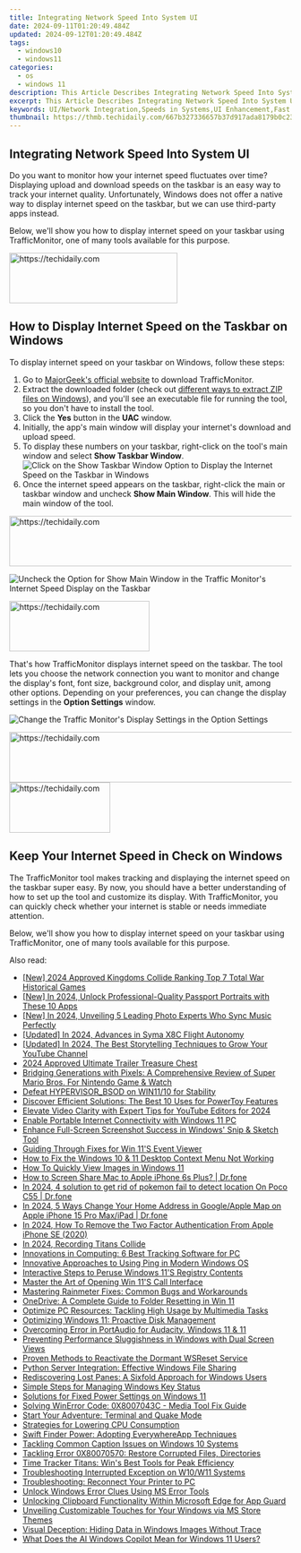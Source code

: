 ```yaml
---
title: Integrating Network Speed Into System UI
date: 2024-09-11T01:20:49.484Z
updated: 2024-09-12T01:20:49.484Z
tags:
  - windows10
  - windows11
categories:
  - os
  - windows 11
description: This Article Describes Integrating Network Speed Into System UI
excerpt: This Article Describes Integrating Network Speed Into System UI
keywords: UI/Network Integration,Speeds in Systems,UI Enhancement,Fast System Design,UI Performance Upgrade,Efficient Networking UI,UI Speed Optimization
thumbnail: https://thmb.techidaily.com/667b327336657b37d917ada8179b0c23c67339c9f07504ad9ddbf600b0c76aae.jpg
---
```


## Integrating Network Speed Into System UI

 Do you want to monitor how your internet speed fluctuates over time? Displaying upload and download speeds on the taskbar is an easy way to track your internet quality. Unfortunately, Windows does not offer a native way to display internet speed on the taskbar, but we can use third-party apps instead.

 Below, we'll show you how to display internet speed on your taskbar using TrafficMonitor, one of many tools available for this purpose.





<!-- affiliate ads begin -->
<a href="https://aligracehair.sjv.io/c/5597632/2135400/19272" target="_top" id="2135400">
  <img src="//a.impactradius-go.com/display-ad/19272-2135400" border="0" alt="https://techidaily.com" width="300" height="90"/>
</a>
<img height="0" width="0" src="https://aligracehair.sjv.io/i/5597632/2135400/19272" style="position:absolute;visibility:hidden;" border="0" />
<!-- affiliate ads end -->




## How to Display Internet Speed on the Taskbar on Windows

 To display internet speed on your taskbar on Windows, follow these steps:

1. Go to [MajorGeek's official website](https://www.majorgeeks.com/files/details/trafficmonitor.html) to download TrafficMonitor.
2. Extract the downloaded folder (check out [different ways to extract ZIP files on Windows](https://www.makeuseof.com/how-to-extract-zip-files-windows-11/)), and you'll see an executable file for running the tool, so you don't have to install the tool.
3. Click the **Yes** button in the **UAC** window.
4. Initially, the app's main window will display your internet's download and upload speed.
5. To display these numbers on your taskbar, right-click on the tool's main window and select **Show Taskbar Window**.  
![Click on the Show Taskbar Window Option to Display the Internet Speed on the Taskbar in Windows](https://static1.makeuseofimages.com/wordpress/wp-content/uploads/2023/06/click-on-the-show-taskbar-window-option-to-display-the-internet-speed-on-the-taskbar-in-windows.jpg)
6. Once the internet speed appears on the taskbar, right-click the main or taskbar window and uncheck **Show Main Window**. This will hide the main window of the tool.  




<!-- affiliate ads begin -->
<a href="https://unicoeye.pxf.io/c/5597632/2134492/18498" target="_top" id="2134492">
  <img src="//a.impactradius-go.com/display-ad/18498-2134492" border="0" alt="https://techidaily.com" width="728" height="90"/>
</a>
<img height="0" width="0" src="https://unicoeye.pxf.io/i/5597632/2134492/18498" style="position:absolute;visibility:hidden;" border="0" />
<!-- affiliate ads end -->




![Uncheck the Option for Show Main Window in the Traffic Monitor's Internet Speed Display on the Taskbar](https://static1.makeuseofimages.com/wordpress/wp-content/uploads/2023/06/uncheck-the-option-for-show-main-windows-in-the-traffic-monitor-s-internet-speed-display-on-the-taskbar.jpg)





<!-- affiliate ads begin -->
<a href="https://bluettius.sjv.io/c/5597632/2139112/17108" target="_top" id="2139112">
  <img src="//a.impactradius-go.com/display-ad/17108-2139112" border="0" alt="https://techidaily.com" width="250" height="90"/>
</a>
<img height="0" width="0" src="https://bluettius.sjv.io/i/5597632/2139112/17108" style="position:absolute;visibility:hidden;" border="0" />
<!-- affiliate ads end -->




 That's how TrafficMonitor displays internet speed on the taskbar. The tool lets you choose the network connection you want to monitor and change the display's font, font size, background color, and display unit, among other options. Depending on your preferences, you can change the display settings in the **Option Settings** window.

![Change the Traffic Monitor's Display Settings in the Option Settings](https://static1.makeuseofimages.com/wordpress/wp-content/uploads/2023/06/change-the-traffic-monitor-s-display-settings-in-the-option-settings-1.jpg)





<!-- affiliate ads begin -->
<a href="https://appsumo.8odi.net/c/5597632/2118312/7443" target="_top" id="2118312">
  <img src="//a.impactradius-go.com/display-ad/7443-2118312" border="0" alt="https://techidaily.com" width="728" height="90"/>
</a>
<img height="0" width="0" src="https://appsumo.8odi.net/i/5597632/2118312/7443" style="position:absolute;visibility:hidden;" border="0" />
<!-- affiliate ads end -->








<!-- affiliate ads begin -->
<a href="https://aligracehair.sjv.io/c/5597632/2115943/19272" target="_top" id="2115943">
  <img src="//a.impactradius-go.com/display-ad/19272-2115943" border="0" alt="https://techidaily.com" width="180" height="90"/>
</a>
<img height="0" width="0" src="https://aligracehair.sjv.io/i/5597632/2115943/19272" style="position:absolute;visibility:hidden;" border="0" />
<!-- affiliate ads end -->




## Keep Your Internet Speed in Check on Windows

 The TrafficMonitor tool makes tracking and displaying the internet speed on the taskbar super easy. By now, you should have a better understanding of how to set up the tool and customize its display. With TrafficMonitor, you can quickly check whether your internet is stable or needs immediate attention.

 Below, we'll show you how to display internet speed on your taskbar using TrafficMonitor, one of many tools available for this purpose.

<span class="atpl-alsoreadstyle">Also read:</span>
<div><ul>
<li><a href="https://visual-screen-recording.techidaily.com/new-2024-approved-kingdoms-collide-ranking-top-7-total-war-historical-games/"><u>[New] 2024 Approved Kingdoms Collide Ranking Top 7 Total War Historical Games</u></a></li>
<li><a href="https://fox-http.techidaily.com/new-in-2024-unlock-professional-quality-passport-portraits-with-these-10-apps/"><u>[New] In 2024, Unlock Professional-Quality Passport Portraits with These 10 Apps</u></a></li>
<li><a href="https://fox-glue.techidaily.com/new-in-2024-unveiling-5-leading-photo-experts-who-sync-music-perfectly/"><u>[New] In 2024, Unveiling 5 Leading Photo Experts Who Sync Music Perfectly</u></a></li>
<li><a href="https://fox-helps.techidaily.com/updated-in-2024-advances-in-syma-x8c-flight-autonomy/"><u>[Updated] In 2024, Advances in Syma X8C Flight Autonomy</u></a></li>
<li><a href="https://youtube-sure.techidaily.com/ed-in-2024-the-best-storytelling-techniques-to-grow-your-youtube-channel/"><u>[Updated] In 2024, The Best Storytelling Techniques to Grow Your YouTube Channel</u></a></li>
<li><a href="https://fox-direct.techidaily.com/2024-approved-ultimate-trailer-treasure-chest/"><u>2024 Approved Ultimate Trailer Treasure Chest</u></a></li>
<li><a href="https://visual-screen-recording.techidaily.com/bridging-generations-with-pixels-a-comprehensive-review-of-super-mario-bros-for-nintendo-game-and-watch/"><u>Bridging Generations with Pixels: A Comprehensive Review of Super Mario Bros. For Nintendo Game & Watch</u></a></li>
<li><a href="https://win11-tips.techidaily.com/defeat-hypervisorbsod-on-win1110-for-stability/"><u>Defeat HYPERVISOR_BSOD on WIN11/10 for Stability</u></a></li>
<li><a href="https://win11-tips.techidaily.com/discover-efficient-solutions-the-best-10-uses-for-powertoy-features/"><u>Discover Efficient Solutions: The Best 10 Uses for PowerToy Features</u></a></li>
<li><a href="https://youtube-web.techidaily.com/te-video-clarity-with-expert-tips-for-youtube-editors-for-2024/"><u>Elevate Video Clarity with Expert Tips for YouTube Editors for 2024</u></a></li>
<li><a href="https://win11-tips.techidaily.com/enable-portable-internet-connectivity-with-windows-11-pc/"><u>Enable Portable Internet Connectivity with Windows 11 PC</u></a></li>
<li><a href="https://win11-tips.techidaily.com/enhance-full-screen-screenshot-success-in-windows-snip-and-sketch-tool/"><u>Enhance Full-Screen Screenshot Success in Windows' Snip & Sketch Tool</u></a></li>
<li><a href="https://win11-tips.techidaily.com/guiding-through-fixes-for-win-11s-event-viewer/"><u>Guiding Through Fixes for Win 11'S Event Viewer</u></a></li>
<li><a href="https://win11-tips.techidaily.com/how-to-fix-the-windows-10-and-11-desktop-context-menu-not-working/"><u>How to Fix the Windows 10 & 11 Desktop Context Menu Not Working</u></a></li>
<li><a href="https://win11-tips.techidaily.com/how-to-quickly-view-images-in-windows-11/"><u>How To Quickly View Images in Windows 11</u></a></li>
<li><a href="https://screen-mirror.techidaily.com/how-to-screen-share-mac-to-apple-iphone-6s-plus-drfone-by-drfone-ios/"><u>How to Screen Share Mac to Apple iPhone 6s Plus? | Dr.fone</u></a></li>
<li><a href="https://pokemon-go-android.techidaily.com/in-2024-4-solution-to-get-rid-of-pokemon-fail-to-detect-location-on-poco-c55-drfone-by-drfone-virtual-android/"><u>In 2024, 4 solution to get rid of pokemon fail to detect location On Poco C55 | Dr.fone</u></a></li>
<li><a href="https://iphone-location.techidaily.com/in-2024-5-ways-change-your-home-address-in-googleapple-map-on-apple-iphone-15-pro-maxipad-drfone-by-drfone-virtual-ios/"><u>In 2024, 5 Ways Change Your Home Address in Google/Apple Map on Apple iPhone 15 Pro Max/iPad | Dr.fone</u></a></li>
<li><a href="https://apple-account.techidaily.com/in-2024-how-to-remove-the-two-factor-authentication-from-apple-iphone-se-2020-by-drfone-ios/"><u>In 2024, How To Remove the Two Factor Authentication From Apple iPhone SE (2020)</u></a></li>
<li><a href="https://screen-sharing-recording.techidaily.com/in-2024-recording-titans-collide/"><u>In 2024, Recording Titans Collide</u></a></li>
<li><a href="https://win11-tips.techidaily.com/innovations-in-computing-6-best-tracking-software-for-pc/"><u>Innovations in Computing: 6 Best Tracking Software for PC</u></a></li>
<li><a href="https://win11-tips.techidaily.com/innovative-approaches-to-using-ping-in-modern-windows-os/"><u>Innovative Approaches to Using Ping in Modern Windows OS</u></a></li>
<li><a href="https://win11-tips.techidaily.com/interactive-steps-to-peruse-windows-11s-registry-contents/"><u>Interactive Steps to Peruse Windows 11'S Registry Contents</u></a></li>
<li><a href="https://win11-tips.techidaily.com/master-the-art-of-opening-win-11s-call-interface/"><u>Master the Art of Opening Win 11'S Call Interface</u></a></li>
<li><a href="https://win11-tips.techidaily.com/mastering-rainmeter-fixes-common-bugs-and-workarounds/"><u>Mastering Rainmeter Fixes: Common Bugs and Workarounds</u></a></li>
<li><a href="https://win11-tips.techidaily.com/onedrive-a-complete-guide-to-folder-resetting-in-win-11/"><u>OneDrive: A Complete Guide to Folder Resetting in Win 11</u></a></li>
<li><a href="https://win11-tips.techidaily.com/optimize-pc-resources-tackling-high-usage-by-multimedia-tasks/"><u>Optimize PC Resources: Tackling High Usage by Multimedia Tasks</u></a></li>
<li><a href="https://win11-tips.techidaily.com/optimizing-windows-11-proactive-disk-management/"><u>Optimizing Windows 11: Proactive Disk Management</u></a></li>
<li><a href="https://win11-tips.techidaily.com/overcoming-error-in-portaudio-for-audacity-windows-11-and-11/"><u>Overcoming Error in PortAudio for Audacity, Windows 11 & 11</u></a></li>
<li><a href="https://win11-tips.techidaily.com/preventing-performance-sluggishness-in-windows-with-dual-screen-views/"><u>Preventing Performance Sluggishness in Windows with Dual Screen Views</u></a></li>
<li><a href="https://win11-tips.techidaily.com/proven-methods-to-reactivate-the-dormant-wsreset-service/"><u>Proven Methods to Reactivate the Dormant WSReset Service</u></a></li>
<li><a href="https://win11-tips.techidaily.com/python-server-integration-effective-windows-file-sharing/"><u>Python Server Integration: Effective Windows File Sharing</u></a></li>
<li><a href="https://win11-tips.techidaily.com/rediscovering-lost-panes-a-sixfold-approach-for-windows-users/"><u>Rediscovering Lost Panes: A Sixfold Approach for Windows Users</u></a></li>
<li><a href="https://win11-tips.techidaily.com/simple-steps-for-managing-windows-key-status/"><u>Simple Steps for Managing Windows Key Status</u></a></li>
<li><a href="https://win11-tips.techidaily.com/solutions-for-fixed-power-settings-on-windows-11/"><u>Solutions for Fixed Power Settings on Windows 11</u></a></li>
<li><a href="https://win11-tips.techidaily.com/solving-winerror-code-0x8007043c-media-tool-fix-guide/"><u>Solving WinError Code: 0X8007043C - Media Tool Fix Guide</u></a></li>
<li><a href="https://win11-tips.techidaily.com/start-your-adventure-terminal-and-quake-mode/"><u>Start Your Adventure: Terminal and Quake Mode</u></a></li>
<li><a href="https://win11-tips.techidaily.com/strategies-for-lowering-cpu-consumption/"><u>Strategies for Lowering CPU Consumption</u></a></li>
<li><a href="https://win11-tips.techidaily.com/swift-finder-power-adopting-everywhereapp-techniques/"><u>Swift Finder Power: Adopting EverywhereApp Techniques</u></a></li>
<li><a href="https://win11-tips.techidaily.com/tackling-common-caption-issues-on-windows-10-systems/"><u>Tackling Common Caption Issues on Windows 10 Systems</u></a></li>
<li><a href="https://win11-tips.techidaily.com/tackling-error-0x80070570-restore-corrupted-files-directories/"><u>Tackling Error 0X80070570: Restore Corrupted Files, Directories</u></a></li>
<li><a href="https://win11-tips.techidaily.com/time-tracker-titans-wins-best-tools-for-peak-efficiency/"><u>Time Tracker Titans: Win's Best Tools for Peak Efficiency</u></a></li>
<li><a href="https://win11-tips.techidaily.com/troubleshooting-interrupted-exception-on-w10w11-systems/"><u>Troubleshooting Interrupted Exception on W10/W11 Systems</u></a></li>
<li><a href="https://win11-tips.techidaily.com/troubleshooting-reconnect-your-printer-to-pc/"><u>Troubleshooting: Reconnect Your Printer to PC</u></a></li>
<li><a href="https://win11-tips.techidaily.com/unlock-windows-error-clues-using-ms-error-tools/"><u>Unlock Windows Error Clues Using MS Error Tools</u></a></li>
<li><a href="https://win11-tips.techidaily.com/unlocking-clipboard-functionality-within-microsoft-edge-for-app-guard/"><u>Unlocking Clipboard Functionality Within Microsoft Edge for App Guard</u></a></li>
<li><a href="https://win11-tips.techidaily.com/unveiling-customizable-touches-for-your-windows-via-ms-store-themes/"><u>Unveiling Customizable Touches for Your Windows via MS Store Themes</u></a></li>
<li><a href="https://win11-tips.techidaily.com/visual-deception-hiding-data-in-windows-images-without-trace/"><u>Visual Deception: Hiding Data in Windows Images Without Trace</u></a></li>
<li><a href="https://win11-tips.techidaily.com/what-does-the-ai-windows-copilot-mean-for-windows-11-users/"><u>What Does the AI Windows Copilot Mean for Windows 11 Users?</u></a></li>
</ul></div>

<ins class="adsbygoogle"
      style="display:block"
      data-ad-client="ca-pub-7571918770474297"
      data-ad-slot="8358498916"
      data-ad-format="auto"
      data-full-width-responsive="true"></ins>
